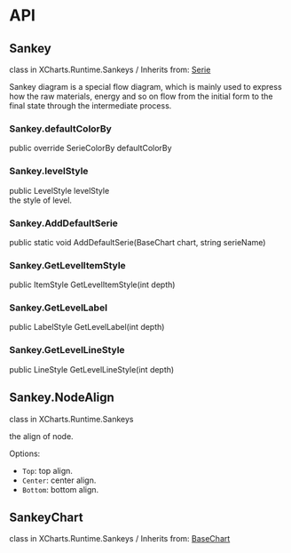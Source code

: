 # API

## Sankey

class in XCharts.Runtime.Sankeys / Inherits from: [Serie](https://xcharts-team.github.io/docs/api#serie)

Sankey diagram is a special flow diagram, which is mainly used to express how the raw materials, energy and so on flow from the initial form to the final state through the intermediate process.

### Sankey.defaultColorBy

public override SerieColorBy defaultColorBy  

### Sankey.levelStyle

public LevelStyle levelStyle  
the style of level.

### Sankey.AddDefaultSerie

public static void AddDefaultSerie(BaseChart chart, string serieName)  

### Sankey.GetLevelItemStyle

public ItemStyle GetLevelItemStyle(int depth)  

### Sankey.GetLevelLabel

public LabelStyle GetLevelLabel(int depth)  

### Sankey.GetLevelLineStyle

public LineStyle GetLevelLineStyle(int depth)  

## Sankey.NodeAlign

class in XCharts.Runtime.Sankeys

the align of node.

Options:

- `Top`: top align.
- `Center`: center align.
- `Bottom`: bottom align.

## SankeyChart

class in XCharts.Runtime.Sankeys / Inherits from: [BaseChart](https://xcharts-team.github.io/docs/api#basechart)

